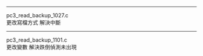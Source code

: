 
------------


pc3_read_backup_1027.c  
更改寫檔方式 解決中斷

------------


pc3_read_backup_1101.c  
更改變數 解決跌倒偵測未出現